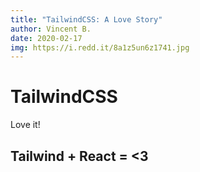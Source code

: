 ```yaml
---
title: "TailwindCSS: A Love Story"
author: Vincent B.
date: 2020-02-17
img: https://i.redd.it/8a1z5un6z1741.jpg
---
```


# TailwindCSS

Love it!

## Tailwind + React = <3
